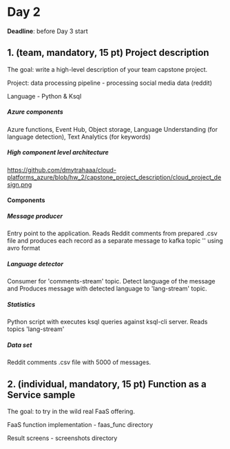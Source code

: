 # Day 2

**Deadline**: before Day 3 start

## 1. (team, mandatory, 15 pt) Project description

The goal: write a high-level description of your team capstone project.

Project: data processing pipeline - processing social media data (reddit)

Language - Python & Ksql

##### Azure components

Azure functions, Event Hub, Object storage, Language Understanding (for language detection), Text Analytics (for keywords)

##### High component level architecture

https://github.com/dmytrahaaa/cloud-platforms_azure/blob/hw_2/capstone_project_description/cloud_project_design.png

#### Components

##### Message producer

Entry point to the application. Reads Reddit comments from prepared .csv file and produces each record as a separate message to kafka topic '' using avro format

##### Language detector

Consumer for 'comments-stream' topic. Detect language of the message and Produces message with detected language to 'lang-stream' topic.

##### Statistics
Python script with executes ksql queries against ksql-cli server. Reads topics 'lang-stream'

##### Data set
Reddit comments .csv file with 5000 of messages.


## 2. (individual, mandatory, 15 pt) Function as a Service sample

The goal: to try in the wild real FaaS offering.

FaaS function implementation - faas_func directory

Result screens - screenshots directory
